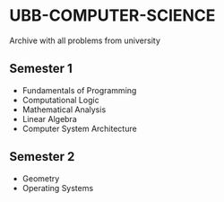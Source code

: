 # UBB-COMPUTER-SCIENCE
Archive with all problems from university

## Semester 1
- Fundamentals of Programming
- Computational Logic
- Mathematical Analysis
- Linear Algebra
- Computer System Architecture

## Semester 2
- Geometry
- Operating Systems

